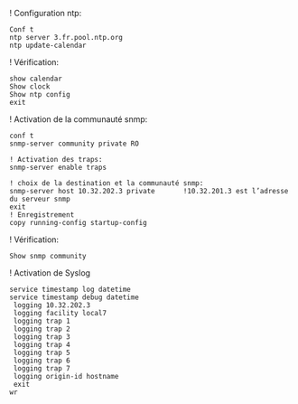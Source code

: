 ! Configuration ntp:

	Conf t
	ntp server 3.fr.pool.ntp.org
	ntp update-calendar

! Vérification:

	show calendar
	Show clock
	Show ntp config
	exit

! Activation de la communauté snmp:

	conf t
	snmp-server community private RO

	! Activation des traps:
	snmp-server enable traps
	
	! choix de la destination et la communauté snmp:
	snmp-server host 10.32.202.3 private       !10.32.201.3 est l’adresse du serveur snmp
	exit
	! Enregistrement
	copy running-config startup-config
	
! Vérification:

	Show snmp community

! Activation de Syslog

  	service timestamp log datetime
	service timestamp debug datetime
	 logging 10.32.202.3
	 logging facility local7
	 logging trap 1
	 logging trap 2
	 logging trap 3
	 logging trap 4
	 logging trap 5
	 logging trap 6
	 logging trap 7
	 logging origin-id hostname
	 exit
	wr

